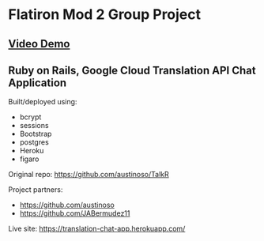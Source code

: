 # Flatiron Mod 2 Group Project

## [Video Demo](https://youtu.be/WzkuAMt6k8I)

## Ruby on Rails, Google Cloud Translation API Chat Application

Built/deployed using:
- bcrypt
- sessions
- Bootstrap
- postgres
- Heroku
- figaro

Original repo: https://github.com/austinoso/TalkR

Project partners:
- https://github.com/austinoso
- https://github.com/JABermudez11

Live site: https://translation-chat-app.herokuapp.com/
